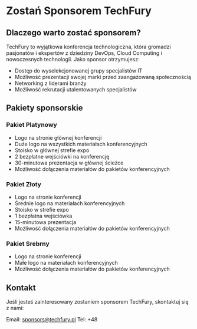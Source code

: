 <!--
.. title: Zostań Sponsorem TechFury
.. slug: sponsors
.. date: 2025-10-02 12:00:00 UTC
.. tags: 
.. category: 
.. link: 
.. description: Informacje dla sponsorów konferencji TechFury
.. type: text
-->

# Zostań Sponsorem TechFury

## Dlaczego warto zostać sponsorem?

TechFury to wyjątkowa konferencja technologiczna, która gromadzi pasjonatów i ekspertów z dziedziny DevOps, Cloud Computing i nowoczesnych technologii. Jako sponsor otrzymujesz:

- Dostęp do wyselekcjonowanej grupy specjalistów IT
- Możliwość prezentacji swojej marki przed zaangażowaną społecznością
- Networking z liderami branży
- Możliwość rekrutacji utalentowanych specjalistów

## Pakiety sponsorskie

### Pakiet Platynowy
- Logo na stronie głównej konferencji
- Duże logo na wszystkich materiałach konferencyjnych
- Stoisko w głównej strefie expo
- 2 bezpłatne wejściówki na konferencję
- 30-minutowa prezentacja w głównej ścieżce
- Możliwość dołączenia materiałów do pakietów konferencyjnych

### Pakiet Złoty
- Logo na stronie konferencji
- Średnie logo na materiałach konferencyjnych
- Stoisko w strefie expo
- 1 bezpłatna wejściówka
- 15-minutowa prezentacja
- Możliwość dołączenia materiałów do pakietów konferencyjnych

### Pakiet Srebrny
- Logo na stronie konferencji
- Małe logo na materiałach konferencyjnych
- Możliwość dołączenia materiałów do pakietów konferencyjnych

## Kontakt

Jeśli jesteś zainteresowany zostaniem sponsorem TechFury, skontaktuj się z nami:

Email: sponsors@techfury.pl
Tel: +48 